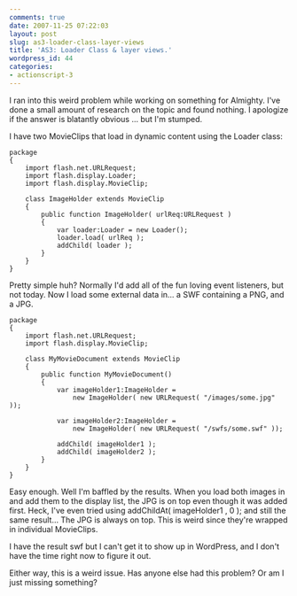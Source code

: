 ```yaml
---
comments: true
date: 2007-11-25 07:22:03
layout: post
slug: as3-loader-class-layer-views
title: 'AS3: Loader Class & layer views.'
wordpress_id: 44
categories:
- actionscript-3
---
```


I ran into this weird problem while working on something for Almighty.  I've done a small amount of research on the topic and found nothing.  I apologize if the answer is blatantly obvious ... but I'm stumped.

I have two MovieClips that load in dynamic content using the Loader class:

    
    package
    {
        import flash.net.URLRequest;
        import flash.display.Loader;
        import flash.display.MovieClip;
    
        class ImageHolder extends MovieClip
        {
            public function ImageHolder( urlReq:URLRequest )
            {
                var loader:Loader = new Loader();
                loader.load( urlReq );
                addChild( loader );
            }
        }
    }


Pretty simple huh?  Normally I'd add all of the fun loving event listeners, but not today.
Now I load some external data in... a SWF containing a PNG, and a JPG.

    
    package
    {
        import flash.net.URLRequest;
        import flash.display.MovieClip;
    
        class MyMovieDocument extends MovieClip
        {
            public function MyMovieDocument()
            {
                var imageHolder1:ImageHolder = 
                    new ImageHolder( new URLRequest( "/images/some.jpg" ));
                
                var imageHolder2:ImageHolder = 
                    new ImageHolder( new URLRequest( "/swfs/some.swf" ));
    
                addChild( imageHolder1 );
                addChild( imageHolder2 );
            }
        }
    }


Easy enough.  Well I'm baffled by the results.  When you load both images in and add them to the display list, the JPG is on top even though it was added first.  Heck, I've even tried using addChildAt( imageHolder1 , 0 ); and still the same result... The JPG is always on top.  This is weird since they're wrapped in individual MovieClips.

I have the result swf but I can't get it to show up in WordPress, and I don't have the time right now to figure it out.

Either way, this is a weird issue.  Has anyone else had this problem?  Or am I just missing something?
